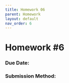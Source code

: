 ```yaml
---
title: Homework 06
parent: Homework
layout: default
nav_order: 6
---
```


# Homework #6

### Due Date: <Coming Soon>
### Submission Method: <Coming Soon>